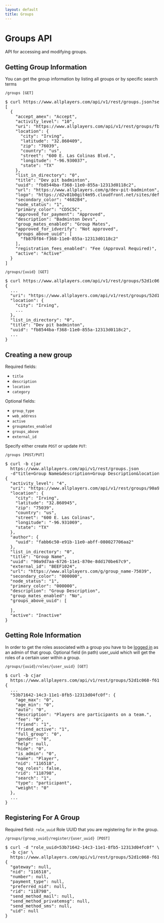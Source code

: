 ```yaml
---
layout: default
title: Groups
---
```


# Groups API

API for accessing and modifying groups.

## Getting Group Information

You can get the group information by listing all groups or by specific search terms

    /groups [GET]

<pre class="terminal">
$ curl https://www.allplayers.com/api/v1/rest/groups.json?search="Badminton+Devs"
[
  {
    "accept_amex": "Accept",
    "activity_level": "10",
    "uri": "https://www.allplayers.com/api/v1/rest/groups/fb8544ba-f368-11e0-855a-12313d0118c2",
    "location": {
      "city": "Irving",
      "latitude": "32.860409",
      "zip": "76039",
      "country": "us",
      "street": "600 E. Las Colinas Blvd.",
      "longitude": "-96.930037",
      "state": "TX"
    },
    "list_in_directory": "0",
    "title": "Dev pit badminton",
    "uuid": "fb8544ba-f368-11e0-855a-12313d0118c2",
    "url": "https://www.allplayers.com/g/dev-pit-badminton",
    "logo": "https://d2v81b0git4m95.cloudfront.net/sites/default/files/imagecache/profile_small/group_content_logo/logo1.png",
    "secondary_color": "4682B4",
    "node_status": "1",
    "primary_color": "CD5C5C",
    "approved_for_payment": "Approved",
    "description": "Badminton Devs",
    "group_mates_enabled": "Group Mates",
    "approved_for_idverify": "Not approved",
    "groups_above_uuid": [
      "fb870f84-f368-11e0-855a-12313d0118c2"
    ],
    "registration_fees_enabled": "Fee (Approval Required)",
    "active": "Active"
  }
]
</pre>

<a id="/groups/{uuid}"></a>

    /groups/{uuid} [GET]

<pre class="terminal">
$ curl https://www.allplayers.com/api/v1/rest/groups/52d1c068-f611-11e0-a44b-12313d04fc0f.json
{
  ...
  "uri": "https://www.allplayers.com/api/v1/rest/groups/52d1c068-f611-11e0-a44b-12313d04fc0f",
  "location": {
    "city": "Irving",
    ...
  },
  "list_in_directory": "0",
  "title": "Dev pit badminton",
  "uuid": "fb8544ba-f368-11e0-855a-12313d0118c2",
  ...
}
</pre>


## Creating a new group

<a id="/groups"></a>
Required fields:

*  `title`
*  `description`
*  `location`
*  `category`

Optional fields:

*  `group_type`
*  `web_address`
*  `active`
*  `groupmates_enabled`
*  `groups_above`
*  `external_id`

Specify either create `POST` or update `PUT`:

    /groups [POST/PUT]

<pre class="terminal">
$ curl -b cjar
  https://www.allplayers.com/api/v1/rest/groups.json
  -d"title=Group Name&description=Group Description&location[street]=600 E. Las Colinas&location[city]=Irving&location[state]=TX&location[zip]=75039&category[0]=Sports&external_id=BEEF1024"
{
  "activity_level": "4",
  "uri": "https://www.allplayers.com/api/v1/rest/groups/90a9d7aa-6726-11e1-870e-8dd170be67c9",
  "location": {
    "city": "Irving",
    "latitude": "32.860945",
    "zip": "75039",
    "country": "us",
    "street": "600 E. Las Colinas",
    "longitude": "-96.931069",
    "state": "TX"
  },
  "author": {
    "uuid": "fabb6c50-e91b-11e0-abff-080027706aa2"
  },
  "list_in_directory": "0",
  "title": "Group Name",
  "uuid": "90a9d7aa-6726-11e1-870e-8dd170be67c9",
  "external_id": "BEEF1024",
  "url": "https://www.allplayers.com/g/group_name-75039",
  "secondary_color": "000000",
  "node_status": "1",
  "primary_color": "000000",
  "description": "Group Description",
  "group_mates_enabled": "No",
  "groups_above_uuid": [

  ],
  "active": "Inactive"
}
</pre>

## Getting Role Information

<a id="/groups/{uuid}/roles/{user_uuid}"></a>
In order to get the roles associated with a group you have to be <a href="/general.html">logged in</a> as an admin of that group.
Optional field (in path) user_uuid which will get the roles of a certain user within a group.

    /groups/{uuid}/roles/{user_uuid} [GET]

<pre class="terminal">
$ curl -b cjar
  https://www.allplayers.com/api/v1/rest/groups/52d1c068-f611-11e0-a44b-12313d04fc0f/roles.json
{
  ...
  "53b71642-14c3-11e1-8fb5-12313d04fc0f": {
    "age_max": "0",
    "age_min": "0",
    "auto": "0",
    "description": "Players are participants on a team.",
    "fee": "0",
    "friend": "1",
    "friend_active": "1",
    "full_group": "0",
    "gender": "0",
    "help": null,
    "hide": "0",
    "is_admin": "0",
    "name": "Player",
    "nid": "116518",
    "og_roles": false,
    "rid": "118798",
    "search": "1",
    "type": "participant",
    "weight": "0"
  },
  ...
}
</pre>

## Registering For A Group

Required field: `role_uuid` Role UUID that you are registering for in the group.

    /groups/{group_uuid}/register/{user_uuid} [POST]

<pre class="terminal">
$ curl -d "role_uuid=53b71642-14c3-11e1-8fb5-12313d04fc0f" \
  -b cjar \
  https://www.allplayers.com/api/v1/rest/groups/52d1c068-f611-11e0-a44b-12313d04fc0f/register/38da85f0-f5d0-11e0-b506-3213cbbf5b8c.json
{
  "gateway": null,
  "nid": "116518",
  "number": null,
  "payment_type": null,
  "preferred_nid": null,
  "rid": "118798",
  "send_method_mail": null,
  "send_method_privatemsg": null,
  "send_method_sms": null,
  "uid": null
}
</pre>
